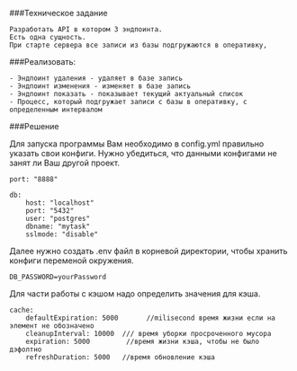###Техническое задание

```shh
Разработать API в котором 3 эндпоинта.
Есть одна сущность.
При старте сервера все записи из базы подгружаются в оперативку,
```
###Реализовать: 

```shh
- Эндпоинт удаления - удаляет в базе запись
- Эндпоинт изменения - изменяет в базе запись 
- Эндпоинт показать - показывает текущий актуальный список
- Процесс, который подгружает записи с базы в оперативку, с определенным интервалом
```
###Решение

Для запуска программы Вам необходимо в config.yml правильно указать свои конфиги. Нужно убедиться, что данными конфигами не занят ли Ваш другой проект.

```
port: "8888"

db:
    host: "localhost"
    port: "5432"
    user: "postgres"
    dbname: "mytask"
    sslmode: "disable"
```

Далее нужно создать .env файл в корневой директории, чтобы хранить конфиги переменой окружения.

```
DB_PASSWORD=yourPassword
```

Для части работы с кэшом надо определить значения для кэша.
```
cache:
    defaultExpiration: 5000       //milisecond время жизни если на элемент не обозначено
    cleanupInterval: 10000  /// время уборки просроченного мусора
    expiration: 5000         //время жизни кэша, чтобы не было дэфолтно
    refreshDuration: 5000   //время обновление кэша
```